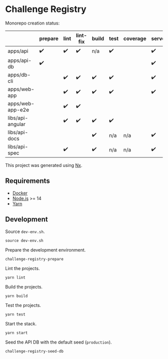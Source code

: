 

# Challenge Registry

Monorepo creation status:

|                  | prepare | lint | lint-fix | build | test | coverage | serve | e2e | docker |
|------------------|---------|------|----------|-------|------|----------|-------|-----|--------|
| apps/api         | ✔️       | ✔️    | ✔️        | n/a   | ✔️    |          | ✔️     |     | ✔️      |
| apps/api-db      | ✔️       |      |          |       |      |          | ✔️     |     | ✔️      |
| apps/db-cli      |         | ✔️    | ✔️        | ✔️     | ✔️    |          | ✔️     |     |        |
| apps/web-app     |         | ✔️    | ✔️        | ✔️     | ✔️    |          | ✔️     |     |        |
| apps/web-app-e2e |         | ✔️    | ✔️        |       |      |          |       | ✔️   |        |
| libs/api-angular |         | ✔️    | ✔️        | ✔️     | ✔️    |          |       |     |        |
| libs/api-docs    |         |      |          | ✔️     | n/a  | n/a      | ✔️     |     |        |
| libs/api-spec    |         | ✔️    |          | ✔️     | n/a  | n/a      | ✔️     |     |        |

This project was generated using [Nx](https://nx.dev).

## Requirements

- [Docker]
- [Node.js] >= 14
- [Yarn]

## Development

Source `dev-env.sh`.

    source dev-env.sh

Prepare the development environment.

    challenge-registry-prepare

Lint the projects.

    yarn lint

Build the projects.

    yarn build

Test the projects.

    yarn test

Start the stack.

    yarn start

Seed the API DB with the default seed (`production`).

    challenge-registry-seed-db

<!-- Links -->

[Docker]: https://docs.docker.com/get-docker/
[Node.js]: https://nodejs.org/en/
[Yarn]: https://yarnpkg.com/
